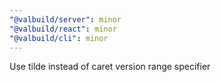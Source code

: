 ```yaml
---
"@valbuild/server": minor
"@valbuild/react": minor
"@valbuild/cli": minor
---
```


Use tilde instead of caret version range specifier

